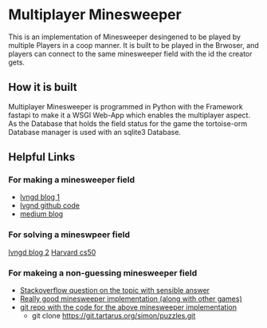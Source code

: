 # Multiplayer Minesweeper

This is an implementation of Minesweeper desingened to be played by multiple Players in a coop manner.
It is built to be played in the Brwoser, and players can connect to the same minesweeper field with the id the creator gets.

## How it is built

Multiplayer Minesweeper is programmed in Python with the Framework fastapi to make it a WSGI Web-App which enables the multiplayer aspect.
As the Database that holds the field status for the game the tortoise-orm Database manager is used with an sqlite3 Database.

## Helpful Links

### For making a minesweeper field

- [lvngd blog 1](https://lvngd.com/blog/generating-minesweeper-boards-python/)
- [lvgnd github code](https://github.com/lvngd/minesweeper)
- [medium blog](https://medium.com/swlh/this-is-how-to-create-a-simple-minesweeper-game-in-python-af02077a8de)

### For solving a mineswpeer field

[lvngd blog 2](https://lvngd.com/blog/solving-minesweeper-python-constraint-satisfaction-problem/)
[Harvard cs50](https://cs50.harvard.edu/ai/2020/projects/1/minesweeper/)

### For makeing a non-guessing minesweeper field

- [Stackoverflow question on the topic with sensible answer](https://stackoverflow.com/questions/8304982/generate-a-minesweeper-board-which-doesnt-need-guessing)
- [Really good minesweeper implementation (along with other games)](https://www.chiark.greenend.org.uk/~sgtatham/puzzles/js/mines.html)
- [git repo with the code for the above minesweeper implementation](https://git.tartarus.org/?p=simon/puzzles.git;a=summary)
  - git clone https://git.tartarus.org/simon/puzzles.git
